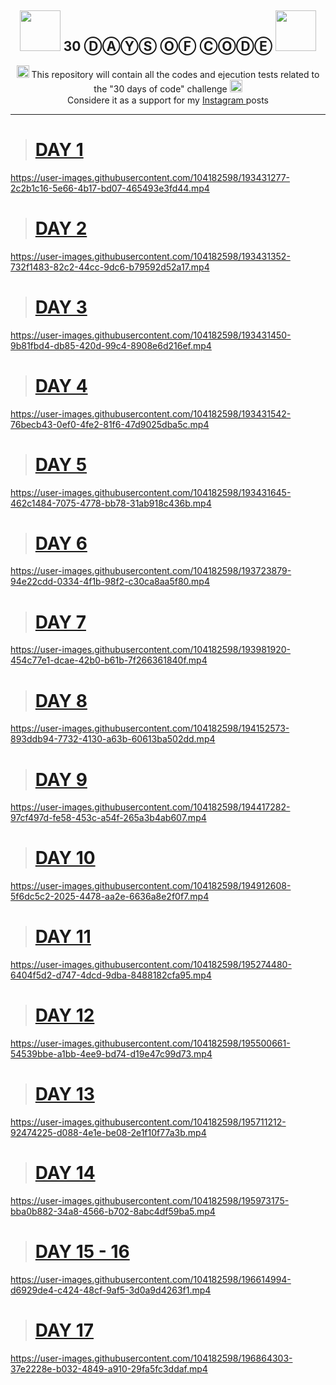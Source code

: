 <h2 align = "center">
  <img src = "https://www.npmjs.com/npm-avatar/eyJhbGciOiJIUzI1NiIsInR5cCI6IkpXVCJ9.eyJhdmF0YXJVUkwiOiJodHRwczovL3MuZ3JhdmF0YXIuY29tL2F2YXRhci85YzljOWQxZWE5Yjg0MDVhMWJkZDYwMjlkNzYwYmEzZD9zaXplPTQ5NiZkZWZhdWx0PXJldHJvIn0.eio_5yo2ks7mUdvw7bODGhNpAfVtY-yJ7fxQT8CH-YY" width = "65"> 
  30 ⒹⒶⓎⓈ ⓄⒻ ⒸⓄⒹⒺ
  <img src = "https://www.npmjs.com/npm-avatar/eyJhbGciOiJIUzI1NiIsInR5cCI6IkpXVCJ9.eyJhdmF0YXJVUkwiOiJodHRwczovL3MuZ3JhdmF0YXIuY29tL2F2YXRhci85YzljOWQxZWE5Yjg0MDVhMWJkZDYwMjlkNzYwYmEzZD9zaXplPTQ5NiZkZWZhdWx0PXJldHJvIn0.eio_5yo2ks7mUdvw7bODGhNpAfVtY-yJ7fxQT8CH-YY" width = "65"> 
</h2> 

<p align = "center">
  <img src = "https://iconsplace.com/wp-content/uploads/_icons/800080/256/png/github-icon-13-256.png", width = "20">
  This repository will contain all the codes and ejecution tests related to the "30 days of code" challenge
  <img src = "https://iconsplace.com/wp-content/uploads/_icons/800080/256/png/github-icon-13-256.png", width = "20">
  <br>
  <img src = "https://parspng.com/wp-content/uploads/2021/09/instagram-2.png" width = "15">
  Considere it as a support for my <a href = "https://www.instagram.com/el_de_men_cial/"> Instagram </a> posts
  <img src = "https://parspng.com/wp-content/uploads/2021/09/instagram-2.png" width = "15">
</p>

---

> # [DAY 1](https://github.com/martin-men/30-days-of-code/tree/main/day-1)
https://user-images.githubusercontent.com/104182598/193431277-2c2b1c16-5e66-4b17-bd07-465493e3fd44.mp4

> # [DAY 2](https://github.com/martin-men/30-days-of-code/tree/main/day-2)
https://user-images.githubusercontent.com/104182598/193431352-732f1483-82c2-44cc-9dc6-b79592d52a17.mp4

> # [DAY 3](https://github.com/martin-men/30-days-of-code/tree/main/day-3)
https://user-images.githubusercontent.com/104182598/193431450-9b81fbd4-db85-420d-99c4-8908e6d216ef.mp4

> # [DAY 4](https://github.com/martin-men/30-days-of-code/tree/main/day-4)
https://user-images.githubusercontent.com/104182598/193431542-76becb43-0ef0-4fe2-81f6-47d9025dba5c.mp4

> # [DAY 5](https://github.com/martin-men/30-days-of-code/tree/main/day-5)
https://user-images.githubusercontent.com/104182598/193431645-462c1484-7075-4778-bb78-31ab918c436b.mp4

> # [DAY 6](https://github.com/martin-men/30-days-of-code/tree/main/day-6)
https://user-images.githubusercontent.com/104182598/193723879-94e22cdd-0334-4f1b-98f2-c30ca8aa5f80.mp4

> # [DAY 7](https://github.com/martin-men/30-days-of-code/tree/main/day-7)
https://user-images.githubusercontent.com/104182598/193981920-454c77e1-dcae-42b0-b61b-7f266361840f.mp4

> # [DAY 8](https://github.com/martin-men/30-days-of-code/tree/main/day-8)
https://user-images.githubusercontent.com/104182598/194152573-893ddb94-7732-4130-a63b-60613ba502dd.mp4

> # [DAY 9](https://github.com/martin-men/30-days-of-code/tree/main/day-9)
https://user-images.githubusercontent.com/104182598/194417282-97cf497d-fe58-453c-a54f-265a3b4ab607.mp4

> # [DAY 10](https://github.com/martin-men/30-days-of-code/tree/main/day-10)
https://user-images.githubusercontent.com/104182598/194912608-5f6dc5c2-2025-4478-aa2e-6636a8e2f0f7.mp4

> # [DAY 11](https://github.com/martin-men/30-days-of-code/tree/main/day-11)
https://user-images.githubusercontent.com/104182598/195274480-6404f5d2-d747-4dcd-9dba-8488182cfa95.mp4

> # [DAY 12](https://github.com/martin-men/30-days-of-code/tree/main/day-12)
https://user-images.githubusercontent.com/104182598/195500661-54539bbe-a1bb-4ee9-bd74-d19e47c99d73.mp4

> # [DAY 13](https://github.com/martin-men/30-days-of-code/tree/main/day-13)
https://user-images.githubusercontent.com/104182598/195711212-92474225-d088-4e1e-be08-2e1f10f77a3b.mp4

> # [DAY 14](https://github.com/martin-men/30-days-of-code/tree/main/day-14)
https://user-images.githubusercontent.com/104182598/195973175-bba0b882-34a8-4566-b702-8abc4df59ba5.mp4

> # [DAY 15 - 16](https://github.com/martin-men/30-days-of-code/tree/main/day-15-16)
https://user-images.githubusercontent.com/104182598/196614994-d6929de4-c424-48cf-9af5-3d0a9d4263f1.mp4

> # [DAY 17](https://github.com/martin-men/30-days-of-code/tree/main/day-17)
https://user-images.githubusercontent.com/104182598/196864303-37e2228e-b032-4849-a910-29fa5fc3ddaf.mp4

